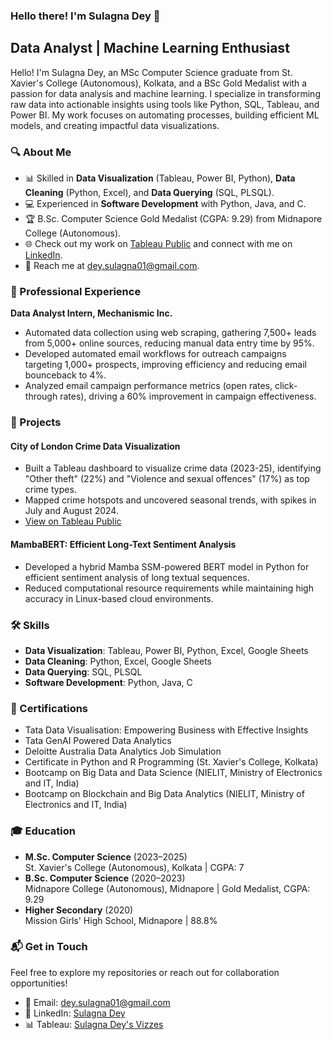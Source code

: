 ### Hello there! I'm Sulagna Dey 👋

## Data Analyst | Machine Learning Enthusiast

Hello! I'm Sulagna Dey, an MSc Computer Science graduate from St. Xavier's College (Autonomous), Kolkata, and a BSc Gold Medalist with a passion for data analysis and machine learning. I specialize in transforming raw data into actionable insights using tools like Python, SQL, Tableau, and Power BI. My work focuses on automating processes, building efficient ML models, and creating impactful data visualizations.

### 🔍 About Me
- 📊 Skilled in **Data Visualization** (Tableau, Power BI, Python), **Data Cleaning** (Python, Excel), and **Data Querying** (SQL, PLSQL).
- 💻 Experienced in **Software Development** with Python, Java, and C.
- 🏆 B.Sc. Computer Science Gold Medalist (CGPA: 9.29) from Midnapore College (Autonomous).
- 🌐 Check out my work on [Tableau Public](https://public.tableau.com/app/profile/sulagna.dey/vizzes) and connect with me on [LinkedIn](https://www.linkedin.com/in/sulagna-dey-343703258).
- 📧 Reach me at [dey.sulagna01@gmail.com](mailto:dey.sulagna01@gmail.com).

### 💼 Professional Experience
**Data Analyst Intern, Mechanismic Inc.**
- Automated data collection using web scraping, gathering 7,500+ leads from 5,000+ online sources, reducing manual data entry time by 95%.
- Developed automated email workflows for outreach campaigns targeting 1,000+ prospects, improving efficiency and reducing email bounceback to 4%.
- Analyzed email campaign performance metrics (open rates, click-through rates), driving a 60% improvement in campaign effectiveness.

### 🚀 Projects
#### City of London Crime Data Visualization
- Built a Tableau dashboard to visualize crime data (2023-25), identifying "Other theft" (22%) and "Violence and sexual offences" (17%) as top crime types.
- Mapped crime hotspots and uncovered seasonal trends, with spikes in July and August 2024.
- [View on Tableau Public](https://public.tableau.com/app/profile/sulagna.dey/vizzes)

#### MambaBERT: Efficient Long-Text Sentiment Analysis
- Developed a hybrid Mamba SSM-powered BERT model in Python for efficient sentiment analysis of long textual sequences.
- Reduced computational resource requirements while maintaining high accuracy in Linux-based cloud environments.

### 🛠️ Skills
- **Data Visualization**: Tableau, Power BI, Python, Excel, Google Sheets
- **Data Cleaning**: Python, Excel, Google Sheets
- **Data Querying**: SQL, PLSQL
- **Software Development**: Python, Java, C

### 📜 Certifications
- Tata Data Visualisation: Empowering Business with Effective Insights
- Tata GenAI Powered Data Analytics
- Deloitte Australia Data Analytics Job Simulation
- Certificate in Python and R Programming (St. Xavier's College, Kolkata)
- Bootcamp on Big Data and Data Science (NIELIT, Ministry of Electronics and IT, India)
- Bootcamp on Blockchain and Big Data Analytics (NIELIT, Ministry of Electronics and IT, India)

### 🎓 Education
- **M.Sc. Computer Science** (2023–2025)  
  St. Xavier's College (Autonomous), Kolkata | CGPA: 7
- **B.Sc. Computer Science** (2020–2023)  
  Midnapore College (Autonomous), Midnapore | Gold Medalist, CGPA: 9.29
- **Higher Secondary** (2020)  
  Mission Girls' High School, Midnapore | 88.8%

### 📬 Get in Touch
Feel free to explore my repositories or reach out for collaboration opportunities!  
- 📧 Email: [dey.sulagna01@gmail.com](mailto:dey.sulagna01@gmail.com)  
- 🔗 LinkedIn: [Sulagna Dey](https://www.linkedin.com/in/sulagna-dey-343703258)  
- 📊 Tableau: [Sulagna Dey's Vizzes](https://public.tableau.com/app/profile/sulagna.dey/vizzes)
